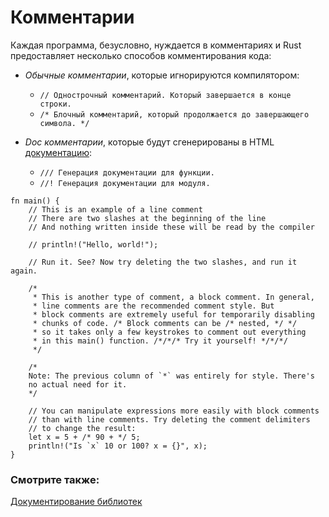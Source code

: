 # Комментарии

Каждая программа, безусловно, нуждается в комментариях и Rust предоставляет несколько способов комментирования кода:

- *Обычные комментарии*, которые игнорируются компилятором:
    - `// Однострочный комментарий. Который завершается в конце строки.`
    - `/* Блочный комментарий, который продолжается до завершающего символа. */`
    
- *Doc комментарии*, которые будут сгенерированы в HTML [документацию](../meta/doc.md):
    - `/// Генерация документации для функции.`
    - `//! Генерация документации для модуля.`

```rust,editable
fn main() {
    // This is an example of a line comment
    // There are two slashes at the beginning of the line
    // And nothing written inside these will be read by the compiler

    // println!("Hello, world!");

    // Run it. See? Now try deleting the two slashes, and run it again.

    /*
     * This is another type of comment, a block comment. In general,
     * line comments are the recommended comment style. But
     * block comments are extremely useful for temporarily disabling
     * chunks of code. /* Block comments can be /* nested, */ */
     * so it takes only a few keystrokes to comment out everything
     * in this main() function. /*/*/* Try it yourself! */*/*/
     */

    /*
    Note: The previous column of `*` was entirely for style. There's
    no actual need for it.
    */

    // You can manipulate expressions more easily with block comments
    // than with line comments. Try deleting the comment delimiters
    // to change the result:
    let x = 5 + /* 90 + */ 5;
    println!("Is `x` 10 or 100? x = {}", x);
}

```

### Смотрите также:

[](../meta/doc.md)[Документирование библиотек](../meta/doc.md)
